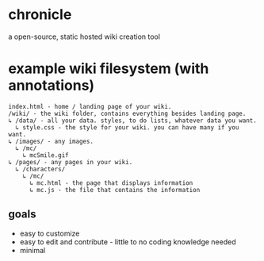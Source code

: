 # chronicle
a open-source, static hosted wiki creation tool

# example wiki filesystem (with annotations)
```
index.html - home / landing page of your wiki. 
/wiki/ - the wiki folder, contains everything besides landing page.
↳ /data/ - all your data. styles, to do lists, whatever data you want.
  ↳ style.css - the style for your wiki. you can have many if you want.
↳ /images/ - any images.
  ↳ /mc/
    ↳ mcSmile.gif
↳ /pages/ - any pages in your wiki.
  ↳ /characters/
    ↳ /mc/
      ↳ mc.html - the page that displays information
      ↳ mc.js - the file that contains the information
```

## goals
- easy to customize
- easy to edit and contribute - little to no coding knowledge needed
- minimal
